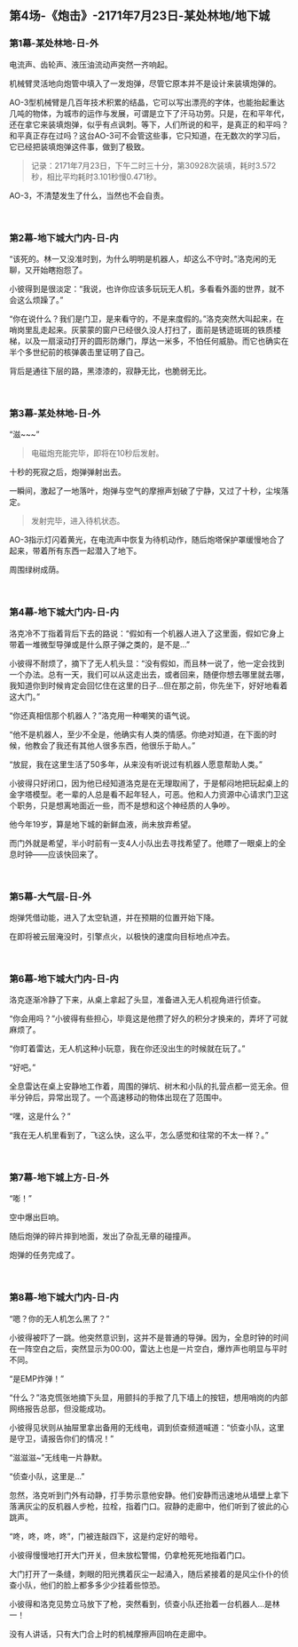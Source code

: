 ## 第4场-《炮击》-2171年7月23日-某处林地/地下城

### 第1幕-某处林地-日-外

电流声、齿轮声、液压油流动声突然一齐响起。

机械臂灵活地向炮管中填入了一发炮弹，尽管它原本并不是设计来装填炮弹的。

AO-3型机械臂是几百年技术积累的结晶，它可以写出漂亮的字体，也能抬起重达几吨的物体，为城市的运作与发展，可谓是立下了汗马功劳。只是，在和平年代，还在拿它来装填炮弹，似乎有点讽刺。等下，人们所说的和平，是真正的和平吗？和平真正存在过吗？这台AO-3可不会管这些事，它只知道，在无数次的学习后，它已经把装填炮弹这件事，做到了极致。

> 记录：2171年7月23日，下午二时三十分，第30928次装填，耗时3.572秒，相比平均耗时3.101秒慢0.471秒。

AO-3，不清楚发生了什么，当然也不会自责。

<br>

### 第2幕-地下城大门内-日-内

“该死的。林一又没准时到，为什么明明是机器人，却这么不守时。”洛克闲的无聊，又开始瞎抱怨了。

小彼得到是很淡定：“我说，也许你应该多玩玩无人机，多看看外面的世界，就不会这么烦躁了。”

“你在说什么？我们是门卫，是来看守的，不是来度假的。”洛克突然大叫起来，在哨岗里乱走起来。灰蒙蒙的窗户已经很久没人打扫了，面前是锈迹斑斑的铁质楼梯，以及一扇滚动打开的圆形防爆门，厚达一米多，不怕任何威胁。而它也确实在半个多世纪前的核弹袭击里证明了自己。

背后是通往下层的路，黑漆漆的，寂静无比，也脆弱无比。

<br>

### 第3幕-某处林地-日-外

“滋~~~”

> 电磁炮充能完毕，即将在10秒后发射。

十秒的死寂之后，炮弹弹射出去。

一瞬间，激起了一地落叶，炮弹与空气的摩擦声划破了宁静，又过了十秒，尘埃落定。

> 发射完毕，进入待机状态。

AO-3指示灯闪着黄光，在电流声中恢复为待机动作，随后炮塔保护罩缓慢地合了起来，带着所有东西一起潜入了地下。

周围绿树成荫。

<br>

### 第4幕-地下城大门内-日-内

洛克冷不丁指着背后下去的路说：“假如有一个机器人进入了这里面，假如它身上带着一堆微型导弹或是什么原子弹之类的，是不是…”

小彼得不耐烦了，摘下了无人机头显：“没有假如，而且林一说了，他一定会找到一个办法。总有一天，我们可以从这走出去，或者回来，随便你想去哪里就去哪，我知道你到时候肯定会回忆住在这里的日子…但在那之前，你先坐下，好好地看着这大门。”

“你还真相信那个机器人？”洛克用一种嘲笑的语气说。

“他不是机器人，至少不全是，他确实有人类的情感。你绝对知道，在下面的时候，他教会了我还有其他人很多东西，他很乐于助人。”

“放屁，我在这里生活了50多年，从来没有听说过有机器人愿意帮助人类。”

小彼得只好闭口，因为他已经知道洛克是在无理取闹了，于是郁闷地把玩起桌上的金字塔模型。老一辈的人总是看不起年轻人，可恶。他和人力资源中心请求门卫这个职务，只是想离地面近一些，而不是想和这个神经质的人争吵。

他今年19岁，算是地下城的新鲜血液，尚未放弃希望。

而门外就是希望，半小时前有一支4人小队出去寻找希望了。他瞟了一眼桌上的全息时钟——应该快回来了。

<br>

### 第5幕-大气层-日-外

炮弹凭借动能，进入了太空轨道，并在预期的位置开始下降。

在即将被云层淹没时，引擎点火，以极快的速度向目标地点冲去。

<br>

### 第6幕-地下城大门内-日-内

洛克逐渐冷静了下来，从桌上拿起了头显，准备进入无人机视角进行侦查。

“你会用吗？”小彼得有些担心，毕竟这是他攒了好久的积分才换来的，弄坏了可就麻烦了。

“你盯着雷达，无人机这种小玩意，我在你还没出生的时候就在玩了。”

“好吧。”

全息雷达在桌上安静地工作着，周围的弹坑、树木和小队的扎营点都一览无余。但半分钟后，异常出现了。一个高速移动的物体出现在了范围中。

“嘿，这是什么？”

“我在无人机里看到了，飞这么快，这么平，怎么感觉和往常的不太一样？。”

<br>

### 第7幕-地下城上方-日-外

“嘭！”

空中爆出巨响。

随后炮弹的碎片摔到地面，发出了杂乱无章的碰撞声。

炮弹的任务完成了。

<br>

### 第8幕-地下城大门内-日-内

“嗯？你的无人机怎么黑了？”

小彼得被吓了一跳。他突然意识到，这并不是普通的导弹。因为，全息时钟的时间在一阵空白之后，突然显示为00:00，雷达上也是一片空白，爆炸声也明显与平时不同。

“是EMP炸弹！”

“什么？”洛克慌张地摘下头显，用颤抖的手揿了几下墙上的按钮，想用哨岗的内部网络报告总部，但没能成功。

小彼得见状则从抽屉里拿出备用的无线电，调到侦查频道喊道：“侦查小队，这里是守卫，请报告你们的情况！”

“滋滋滋~”无线电一片静默。

“侦查小队，这里是…”

忽然，洛克听到门外有动静，打手势示意他安静。他们安静而迅速地从墙壁上拿下落满灰尘的反机器人步枪，拉栓，指着门口。寂静的走廊中，他们听到了彼此的心跳声。

“咚，咚，咚，咚”，门被连敲四下，这是约定好的暗号。

小彼得慢慢地打开大门开关，但未放松警惕，仍拿枪死死地指着门口。

大门打开了一条缝，刺眼的阳光携着灰尘一起涌入，随后紧接着的是风尘仆仆的侦查小队，他们的脸上都多多少少挂着些惊恐。

小彼得和洛克见势立马放下了枪，突然看到，侦查小队还抬着一台机器人…是林一！

没有人讲话，只有大门合上时的机械摩擦声回响在走廊中。
